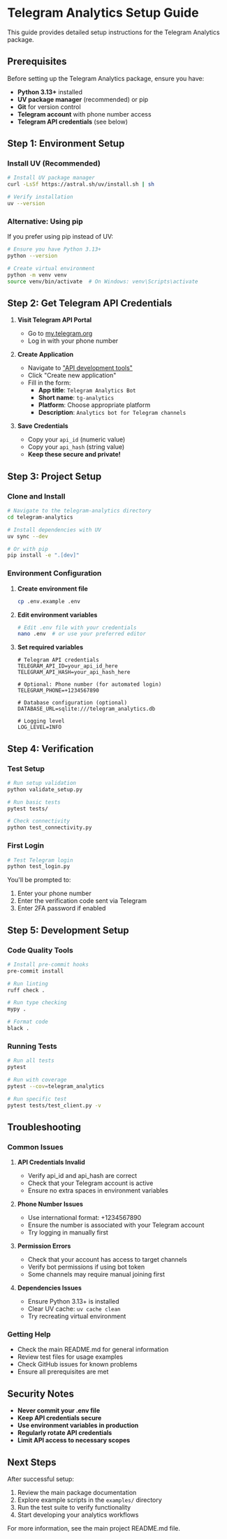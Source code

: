 # Telegram Analytics Setup Guide

This guide provides detailed setup instructions for the Telegram Analytics package.

## Prerequisites

Before setting up the Telegram Analytics package, ensure you have:

- **Python 3.13+** installed
- **UV package manager** (recommended) or pip
- **Git** for version control
- **Telegram account** with phone number access
- **Telegram API credentials** (see below)

## Step 1: Environment Setup

### Install UV (Recommended)

```bash
# Install UV package manager
curl -LsSf https://astral.sh/uv/install.sh | sh

# Verify installation
uv --version
```

### Alternative: Using pip

If you prefer using pip instead of UV:

```bash
# Ensure you have Python 3.13+
python --version

# Create virtual environment
python -m venv venv
source venv/bin/activate  # On Windows: venv\Scripts\activate
```

## Step 2: Get Telegram API Credentials

1. **Visit Telegram API Portal**
   - Go to [my.telegram.org](https://my.telegram.org)
   - Log in with your phone number

2. **Create Application**
   - Navigate to ["API development tools"](https://my.telegram.org/apps)
   - Click "Create new application"
   - Fill in the form:
     - **App title**: `Telegram Analytics Bot`
     - **Short name**: `tg-analytics`
     - **Platform**: Choose appropriate platform
     - **Description**: `Analytics bot for Telegram channels`

3. **Save Credentials**
   - Copy your `api_id` (numeric value)
   - Copy your `api_hash` (string value)
   - **Keep these secure and private!**

## Step 3: Project Setup

### Clone and Install

```bash
# Navigate to the telegram-analytics directory
cd telegram-analytics

# Install dependencies with UV
uv sync --dev

# Or with pip
pip install -e ".[dev]"
```

### Environment Configuration

1. **Create environment file**
   ```bash
   cp .env.example .env
   ```

2. **Edit environment variables**
   ```bash
   # Edit .env file with your credentials
   nano .env  # or use your preferred editor
   ```

3. **Set required variables**
   ```env
   # Telegram API credentials
   TELEGRAM_API_ID=your_api_id_here
   TELEGRAM_API_HASH=your_api_hash_here
   
   # Optional: Phone number (for automated login)
   TELEGRAM_PHONE=+1234567890
   
   # Database configuration (optional)
   DATABASE_URL=sqlite:///telegram_analytics.db
   
   # Logging level
   LOG_LEVEL=INFO
   ```

## Step 4: Verification

### Test Setup

```bash
# Run setup validation
python validate_setup.py

# Run basic tests
pytest tests/

# Check connectivity
python test_connectivity.py
```

### First Login

```bash
# Test Telegram login
python test_login.py
```

You'll be prompted to:
1. Enter your phone number
2. Enter the verification code sent via Telegram
3. Enter 2FA password if enabled

## Step 5: Development Setup

### Code Quality Tools

```bash
# Install pre-commit hooks
pre-commit install

# Run linting
ruff check .

# Run type checking
mypy .

# Format code
black .
```

### Running Tests

```bash
# Run all tests
pytest

# Run with coverage
pytest --cov=telegram_analytics

# Run specific test
pytest tests/test_client.py -v
```

## Troubleshooting

### Common Issues

1. **API Credentials Invalid**
   - Verify api_id and api_hash are correct
   - Check that your Telegram account is active
   - Ensure no extra spaces in environment variables

2. **Phone Number Issues**
   - Use international format: +1234567890
   - Ensure the number is associated with your Telegram account
   - Try logging in manually first

3. **Permission Errors**
   - Check that your account has access to target channels
   - Verify bot permissions if using bot token
   - Some channels may require manual joining first

4. **Dependencies Issues**
   - Ensure Python 3.13+ is installed
   - Clear UV cache: `uv cache clean`
   - Try recreating virtual environment

### Getting Help

- Check the main README.md for general information
- Review test files for usage examples
- Check GitHub issues for known problems
- Ensure all prerequisites are met

## Security Notes

- **Never commit your .env file**
- **Keep API credentials secure**
- **Use environment variables in production**
- **Regularly rotate API credentials**
- **Limit API access to necessary scopes**

## Next Steps

After successful setup:

1. Review the main package documentation
2. Explore example scripts in the `examples/` directory
3. Run the test suite to verify functionality
4. Start developing your analytics workflows

For more information, see the main project README.md file.
